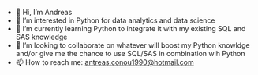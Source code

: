 - 👋 Hi, I’m Andreas
- 👀 I’m interested in Python for data analytics and data science
- 🌱 I’m currently learning Python to integrate it with my existing SQL and SAS knowledge
- 💞️ I’m looking to collaborate on whatever will boost my Python knowldge and/or give me the chance to use SQL/SAS in combination wih Python
- 📫 How to reach me: antreas.conou1990@hotmail.com

<!---
sonrok/sonrok is a ✨ special ✨ repository because its `README.md` (this file) appears on your GitHub profile.
You can click the Preview link to take a look at your changes.
--->
